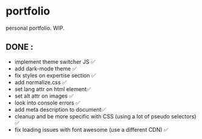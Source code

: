 # portfolio
personal portfolio. WIP. 



  ## DONE : 
   * implement theme switcher JS  ✅ 
   * add dark-mode theme ✅
   * fix styles on expertise section ✅
   * add normalize.css ✅
   * set lang attr on html element✅
   * set alt attr on images ✅
   * look into console errors ✅
   * add meta description to document✅
   * cleanup and be more specific with CSS (using a lot of pseudo selectors) ✅
   * fix loading issues with font awesome (use a different CDN)  ✅

